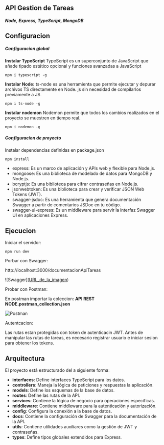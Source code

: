 ## API Gestion de Tareas

##### Node, Express, TypeScript, MongoDB

## Configuracion

##### Configuracion global

**Instalar TypeScript**
TypeScript es un superconjunto de JavaScript que añade tipado estático opcional y funciones avanzadas a JavaScript

    npm i typescript -g

**Instalar Node:**
ts-node es una herramienta que permite ejecutar y depurar archivos TS directamente en Node. js sin necesidad de compilarlos previamente a JS.

    npm i ts-node -g

**Instalar nodemon**
Nodemon permite que todos los cambios realizados en el proyecto se muestren en tiempo real.

    npm i nodemon -g

##### Configuracion de proyecto

Instalar dependencias definidas en package.json

    npm install

- express: Es un marco de aplicación y APIs web y flexible para Node.js.
- mongoose: Es una biblioteca de modelado de datos para MongoDB y Node.js.
- bcryptjs: Es una biblioteca para cifrar contraseñas en Node.js.
- jsonwebtoken: Es una biblioteca para crear y verificar JSON Web Tokens (JWT).
- swagger-jsdoc: Es una herramienta que genera documentación Swagger a partir de comentarios JSDoc en tu código.
- swagger-ui-express: Es un middleware para servir la interfaz Swagger UI en aplicaciones Express.


## Ejecucion

Iniciar el servidor:

    npm run dev

Porbar con Swagger:

http://localhost:3000/documentacionApiTareas

![Swagger]([URL_de_la_imagen](https://github.com/Cristiantovar8/gestion-tareas/blob/master/src/docs/swagger.png
))

Probar con Postman:

En postman importar la coleccion: **API REST NODE.postman_collection.json**

![Postman]([URL_de_la_imagen](https://github.com/Cristiantovar8/gestion-tareas/blob/master/src/docs/postman.png))

Autentcacion:

Las rutas estan protegidas con token de autenticacin JWT. Antes de manipular las rutas de tareas, es necesario registrar usuario e iniciar sesion para obtener los tokens.

## Arquitectura

El proyecto está estructurado del a siguiente forma:

- **interfaces**: Define interfaces TypeScript para los datos.
- **controllers**: Maneja la lógica de peticiones y respuestas la aplicación.
- **models**: Define los esquemas de la base de datos.
- **routes**: Define las rutas de la API.
- **services**: Contiene la lógica de negocio para operaciones específicas.
- **middleware**: Contiene middleware para la autenticación y autorización.
- **config**: Configura la conexión a la base de datos.
- **docs**: Contiene la configuración de Swagger para la documentación de la API.
- **utils**: Contiene utilidades auxiliares como la gestión de JWT y contraseñas.
- **types**: Define tipos globales extendidos para Express.
